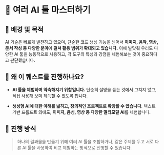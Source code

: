# 🎯 여러 AI 툴 마스터하기

## 🧭 배경 및 목적

AI 기술은 빠르게 발전하고 있으며, 단순한 코드 생성 기능을 넘어서 **이미지, 음악, 영상, 문서 작성 등 다양한 분야에 걸쳐 활용 범위가 확대되고 있습니다.**
이에 발맞춰 우리도 다양한 AI 툴을 능동적으로 사용하고, 각 도구의 특성과 강점을 체험해보는 것이 중요하다고 판단했습니다.

## 🧪 왜 이 퀘스트를 진행하나요?

- **AI 툴을 체험하며 익숙해지기 위함입니다.**
  단순히 설명을 듣는 것에서 그치지 않고, 직접 사용해 보며 체득할 수 있도록 합니다.

- **생성형 AI에 대한 이해를 넓히고, 창의적인 프로젝트로 확장할 수 있습니다.**
  텍스트 기반 프롬프트 외에도, **이미지, 음성, 영상 등 다양한 멀티모달 AI**를 체험합니다.

## 🚀 진행 방식

> 하나의 결과물을 만들기 위해 여러 AI 툴을 조합하거나,
> 같은 주제를 두고 서로 다른 AI 툴을 사용하여 비교 체험하는 방식으로 진행할 수 있습니다.

